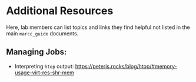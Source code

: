 # Additional Resources
Here, lab members can list topics and links they find helpful not listed in the main `marcc_guide` documents.

## Managing Jobs:
 - Interpreting `htop` output: https://peteris.rocks/blog/htop/#memory-usage-virt-res-shr-mem
